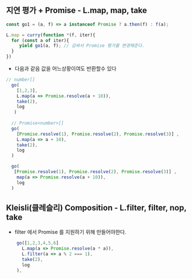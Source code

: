 ## 지연 평가 + Promise - L.map, map, take
~~~javascript
const go1 = (a, f) => a instanceof Promise ? a.then(f) : f(a); 

L.map = curry(function *(f, iter){
  for (const a of iter){
     yield go1(a, f); // 감싸서 Promise 평가를 변경해준다.
  }
})


~~~                    
- 다음과 같음 값을 어느상황이여도 반환할수 있다
~~~javascript
// number[]
  go(
    [1,2,3],
    L.map(a => Promise.resolve(a + 10)),
    take(2),
    log
   )
  
  // Promise<number>[]
  go(
    [Promise.resolve(1), Promise.resolve(2), Promise.resolve(3)] ,
    L.map(a => a + 10),
    take(2),
    log
  )

  go(
   [Promise.resolve(1), Promise.resolve(2), Promise.resolve(3)] ,
    map(a => Promise.resolve(a + 10)),
    log
  )
~~~


## Kleisli(클레슬리) Composition - L.filter, filter, nop, take
- filter 에서 Promise 를 지원하기 위해 만들어야한다.

~~~javascript
    go([1,2,3,4,5,6]
      L.map(a => Promise.resolve(a * a)),
      L.filter(a => a % 2 === 1),
      take(2),
      log  
    ),
~~~
